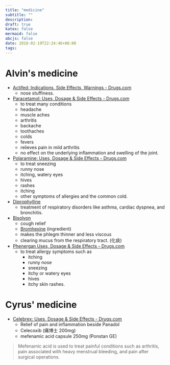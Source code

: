 ```yaml
---
title: "medicine"
subtitle: ""
description:
draft: true
katex: false
mermaid: false
abcjs: false
date: 2018-02-19T22:24:46+08:00
tags:
---
```


# Alvin's medicine

- [Actifed: Indications, Side Effects, Warnings - Drugs.com][@1]
  + nose stuffiness.
- [Paracetamol: Uses, Dosage & Side Effects - Drugs.com][@2]
  + to treat many conditions
  + headache
  + muscle aches
  + arthritis
  + backache
  + toothaches
  + colds
  + fevers
  + relieves pain in mild arthritis
  + no effect on the underlying inflammation and swelling of the joint.
- [Polaramine: Uses, Dosage & Side Effects - Drugs.com][@3]
  + to treat sneezing
  + runny nose
  + itching, watery eyes
  + hives
  + rashes
  + itching 
  + other symptoms of allergies and the common cold.
- [Diprophylline][@4]
  + treatment of respiratory disorders like asthma, cardiac dyspnea, and bronchitis.
- [Bisolvon][@5]
  + cough relief
  + [Bromhexine][@6] (ingredient)
  + makes the phlegm thinner and less viscous
  + clearing mucus from the respiratory tract. (化痰)
- [Phenergan Uses, Dosage & Side Effects - Drugs.com][@7]
  + to treat allergy symptoms such as
    * itching
    * runny nose
    * sneezing
    * itchy or watery eyes
    * hives
    * itchy skin rashes.

# Cyrus' medicine
- [Celebrex: Uses, Dosage & Side Effects - Drugs.com][@8]
  + Relief of pain and inflammation beside Panadol
  + Celecoxib (痛博士 200mg)
  + mefenamic acid capsule 250mg (Ponstan GE)

> Mefenamic acid is used to treat painful conditions such as arthritis, pain associated with heavy menstrual bleeding, and pain after surgical operations.



<!-- reference links -->

[@1]: https://www.drugs.com/cdi/actifed.html
[@2]: https://www.drugs.com/paracetamol.html
[@3]: https://www.drugs.com/polaramine.html
[@4]: https://www.wikiwand.com/en/Diprophylline
[@5]: http://www.ktgh.com.tw/Medicament_tbDrug_Look.asp?CatID=65&ModuleType=Y&NewsID=993&Ordid=28031
[@6]: https://www.wikiwand.com/en/Bromhexine
[@7]: https://www.drugs.com/phenergan.html
[@8]: https://www.drugs.com/celebrex.html
